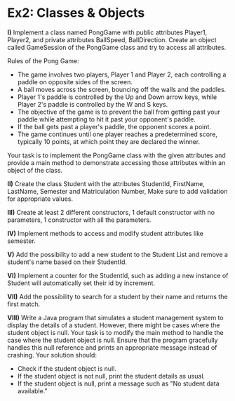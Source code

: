 # Ex2: Classes & Objects

**I)** Implement a class named PongGame with public attributes Player1, Player2, and private attributes BallSpeed, BallDirection. Create an object called GameSession of the PongGame class and try to access all attributes.

Rules of the Pong Game:

*	The game involves two players, Player 1 and Player 2, each controlling a paddle on opposite sides of the screen.
*	A ball moves across the screen, bouncing off the walls and the paddles.
*	Player 1's paddle is controlled by the Up and Down arrow keys, while Player 2's paddle is controlled by the W and S keys.
*	The objective of the game is to prevent the ball from getting past your paddle while attempting to hit it past your opponent's paddle.
*	If the ball gets past a player's paddle, the opponent scores a point.
*	The game continues until one player reaches a predetermined score, typically 10 points, at which point they are declared the winner.

Your task is to implement the PongGame class with the given attributes and provide a main method to demonstrate accessing those attributes within an object of the class.

**II)** 	Create the class Student with the attributes StudentId, FirstName, LastName, Semester and Matriculation Number, Make sure to add validation for appropriate values.

**III)**	Create at least 2 different constructors, 1 default constructor with no parameters, 1 constructor with all the parameters.

**IV)**	Implement methods to access and modify student attributes like semester.

**V)**	Add the possibility to add a new student to the Student List and remove a student's name based on their StudentId.

**VI)**	Implement a counter for the StudentId, such as adding a new instance of Student will automatically set their id by increment.

**VII)**	Add the possibility to search for a student by their name and returns the first match.

**VIII)**	Write a Java program that simulates a student management system to display the details of a student. However, there might be cases where the student object is null. Your task is to modify the main method to handle the case where the student object is null. Ensure that the program gracefully handles this null reference and prints an appropriate message instead of crashing. Your solution should:

*	Check if the student object is null.
*	If the student object is not null, print the student details as usual.
*	If the student object is null, print a message such as "No student data available."
